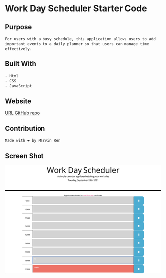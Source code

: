 # Work Day Scheduler Starter Code
## Purpose
```
For users with a busy schedule, this application allows users to add important events to a daily planner so that users can manage time effectively. 
```

## Built With
```
- Html
- CSS
- JavaScript
```
## Website

[URL](https://mr2447.github.io/work-day-scheduler/)
[GitHub repo](https://github.com/mr2447/work-day-scheduler)

## Contribution
```
Made with ❤ by Marvin Ren
```
## Screen Shot
![work day scheduler](./assets/image/workday-scheduler.jpeg)
